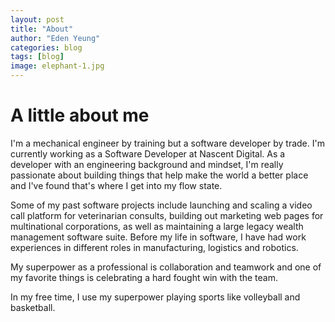 ```yaml
---
layout: post
title: "About"
author: "Eden Yeung"
categories: blog
tags: [blog]
image: elephant-1.jpg
---
```


# A little about me

I'm a mechanical engineer by training but a software developer by trade. I'm currently working as a Software Developer at Nascent Digital. As a developer with an engineering background and mindset, I'm really passionate about building things that help make the world a better place and I've found that's where I get into my flow state.

Some of my past software projects include launching and scaling a video call platform for veterinarian consults, building out marketing web pages for multinational corporations, as well as maintaining a large legacy wealth management software suite. Before my life in software, I have had work experiences in different roles in manufacturing, logistics and robotics. 

My superpower as a professional is collaboration and teamwork and one of my favorite things is celebrating a hard fought win with the team.

In my free time, I use my superpower playing sports like volleyball and basketball.
